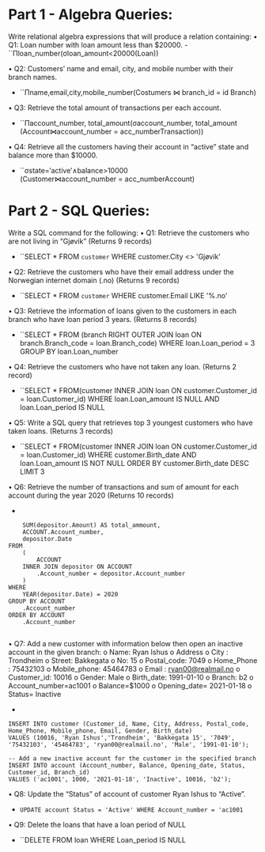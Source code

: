 # Part 1 - Algebra Queries:
Write relational algebra expressions that will produce a relation containing:
• Q1: Loan number with loan amount less than $20000.
-``Πloan_number(σloan_amount<20000(Loan))

• Q2: Customers’ name and email, city, and mobile number with their branch names.
- ``Πname,email,city,mobile_number(Costumers ⋈ branch_id = id Branch)

• Q3: Retrieve the total amount of transactions per each account.
- ``Πaccount_number, total_amount​(σaccount_number, total_amount (Account⋈account_number = acc_number​Transaction))

• Q4: Retrieve all the customers having their account in “active” state and balance more
than $10000.
- ``σstate=′active′∧balance>10000​(Customer⋈account_number = acc_number​Account)
# Part 2 - SQL Queries:
Write a SQL command for the following:
• Q1: Retrieve the customers who are not living in “Gjøvik” (Returns 9 records)

- ``SELECT * FROM `customer` WHERE customer.City <> 'Gjøvik' 

• Q2: Retrieve the customers who have their email address under the Norwegian internet
domain (.no) (Returns 9 records)

- ``SELECT * FROM `customer` WHERE customer.Email LIKE '%.no'

• Q3: Retrieve the information of loans given to the customers in each branch who have
loan period 3 years. (Returns 8 records)

- ``SELECT * FROM (branch RIGHT OUTER JOIN loan ON branch.Branch_code = loan.Branch_code) WHERE loan.Loan_period = 3 GROUP BY loan.Loan_number

• Q4: Retrieve the customers who have not taken any loan. (Returns 2 record)

- ``SELECT * FROM(customer INNER JOIN loan ON customer.Customer_id = loan.Customer_id) WHERE loan.Loan_amount IS NULL AND loan.Loan_period IS NULL

• Q5: Write a SQL query that retrieves top 3 youngest customers who have taken loans.
(Returns 3 records)

- ``SELECT * FROM(customer INNER JOIN loan ON customer.Customer_id = loan.Customer_id) WHERE customer.Birth_date AND loan.Loan_amount IS NOT NULL ORDER BY customer.Birth_date DESC LIMIT 3

• Q6: Retrieve the number of transactions and sum of amount for each account during the
year 2020 (Returns 10 records)

- ```
```SELECT
    SUM(depositor.Amount) AS total_ammount,
    ACCOUNT.Account_number,
    depositor.Date
FROM
    (
        ACCOUNT
    INNER JOIN depositor ON ACCOUNT
        .Account_number = depositor.Account_number
    )
WHERE
    YEAR(depositor.Date) = 2020
GROUP BY ACCOUNT
    .Account_number
ORDER BY ACCOUNT
    .Account_number
    
```


• Q7: Add a new customer with information below then open an inactive account in the
given branch:
o Name: Ryan Ishus
o Address
o City : Trondheim
o Street: Bakkegata
o No: 15
o Postal_code: 7049
o Home_Phone : 75432103
o Mobile_phone: 45464783
o Email : ryan00@realmail.no
o Customer_id: 10016 
o Gender: Male
o Birth_date: 1991-01-10
o Branch: b2
o Account_number=ac1001
o Balance=$1000
o Opening_date= 2021-01-18
o Status= Inactive

- ```
```
INSERT INTO customer (Customer_id, Name, City, Address, Postal_code, Home_Phone, Mobile_phone, Email, Gender, Birth_date)
VALUES (10016, 'Ryan Ishus','Trondheim', 'Bakkegata 15', '7049', '75432103', '45464783', 'ryan00@realmail.no', 'Male', '1991-01-10');

-- Add a new inactive account for the customer in the specified branch
INSERT INTO account (Account_number, Balance, Opening_date, Status, Customer_id, Branch_id)
VALUES ('ac1001', 1000, '2021-01-18', 'Inactive', 10016, 'b2');
```


• Q8: Update the “Status” of account of customer Ryan Ishus to “Active”.
- ```UPDATE account Status = 'Active' WHERE Account_number = 'ac1001```

• Q9: Delete the loans that have a loan period of NULL
- ``DELETE FROM loan WHERE Loan_period IS NULL
